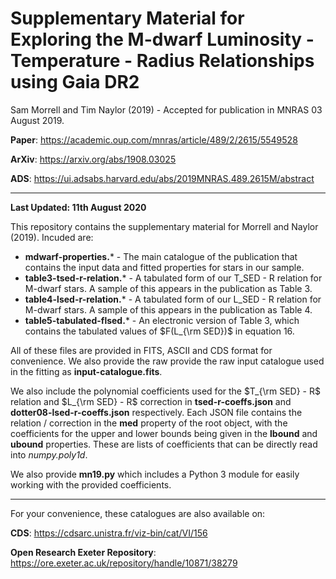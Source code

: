 # Supplementary Material for **Exploring the M-dwarf Luminosity - Temperature - Radius Relationships using Gaia DR2**

Sam Morrell and Tim Naylor (2019) - Accepted for publication in MNRAS 03 August 2019.

**Paper**: https://academic.oup.com/mnras/article/489/2/2615/5549528

**ArXiv**: https://arxiv.org/abs/1908.03025

**ADS**: https://ui.adsabs.harvard.edu/abs/2019MNRAS.489.2615M/abstract

----
**Last Updated: 11th August 2020**

This repository contains the supplementary material for Morrell and Naylor (2019). Incuded are:

- **mdwarf-properties.*** - The main catalogue of the publication that contains the input data and fitted properties for stars in our sample.
- **table3-tsed-r-relation.*** - A tabulated form of our T_SED - R relation for M-dwarf stars. A sample of this appears in the publication as Table 3. 
- **table4-lsed-r-relation.*** - A tabulated form of our L_SED - R relation for M-dwarf stars. A sample of this appears in the publication as Table 4.
- **table5-tabulated-flsed.*** - An electronic version of Table 3, which contains the tabulated values of $F(L_{\rm SED})$ in equation 16. 

All of these files are provided in FITS, ASCII and CDS format for convenience. We also provide the raw provide the raw input catalogue used in the fitting as **input-catalogue.fits**. 

We also include the polynomial coefficients used for the $T_{\rm SED} - R$ relation and $L_{\rm SED} - R$ correction in **tsed-r-coeffs.json** and **dotter08-lsed-r-coeffs.json** respectively. Each JSON file contains the relation / correction in the **med** property of the root object, with the coefficients for the upper and lower bounds being given in the **lbound** and **ubound** properties. These are lists of coefficients that can be directly read into *numpy.poly1d*.  

We also provide **mn19.py** which includes a Python 3 module for easily working with the provided coefficients.

----

For your convenience, these catalogues are also available on:

**CDS**: https://cdsarc.unistra.fr/viz-bin/cat/VI/156

**Open Research Exeter Repository**: https://ore.exeter.ac.uk/repository/handle/10871/38279

